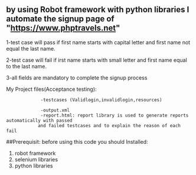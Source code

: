 ## by using Robot framework with python libraries I automate the signup page of "https://www.phptravels.net" 


1-test case will pass if first name starts with capital letter and first name not equal the last name.

2-test case will fail if irst name starts with small letter and first name equal to the last name.

3-all fields are mandatory to complete the signup process 


My Project files(Acceptance testing):
                 
                 
                 -testcases (Validlogin,invalidlogin,resources)
                 
                 -output.xml 
                 -report.html: report library is used to generate reports automatically with passed 
                and failed testcases and to explain the reason of each fail
               

##Prerequisit:
before using this code you should Installed:

1. robot framework 
2. selenium libraries 
3. python libraries
